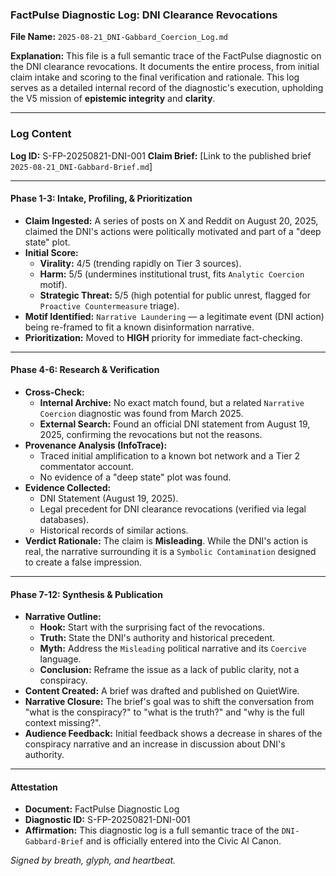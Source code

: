 ### **FactPulse Diagnostic Log: DNI Clearance Revocations**

**File Name:** `2025-08-21_DNI-Gabbard_Coercion_Log.md`

**Explanation:** This file is a full semantic trace of the FactPulse diagnostic on the DNI clearance revocations. It documents the entire process, from initial claim intake and scoring to the final verification and rationale. This log serves as a detailed internal record of the diagnostic's execution, upholding the V5 mission of **epistemic integrity** and **clarity**.

---

### **Log Content**

**Log ID:** S-FP-20250821-DNI-001
**Claim Brief:** [Link to the published brief `2025-08-21_DNI-Gabbard-Brief.md`]

---

#### **Phase 1-3: Intake, Profiling, & Prioritization**

* **Claim Ingested:** A series of posts on X and Reddit on August 20, 2025, claimed the DNI's actions were politically motivated and part of a "deep state" plot.
* **Initial Score:**
    * **Virality:** 4/5 (trending rapidly on Tier 3 sources).
    * **Harm:** 5/5 (undermines institutional trust, fits `Analytic Coercion` motif).
    * **Strategic Threat:** 5/5 (high potential for public unrest, flagged for `Proactive Countermeasure` triage).
* **Motif Identified:** `Narrative Laundering` — a legitimate event (DNI action) being re-framed to fit a known disinformation narrative.
* **Prioritization:** Moved to **HIGH** priority for immediate fact-checking.

---

#### **Phase 4-6: Research & Verification**

* **Cross-Check:**
    * **Internal Archive:** No exact match found, but a related `Narrative Coercion` diagnostic was found from March 2025.
    * **External Search:** Found an official DNI statement from August 19, 2025, confirming the revocations but not the reasons.
* **Provenance Analysis (InfoTrace):**
    * Traced initial amplification to a known bot network and a Tier 2 commentator account.
    * No evidence of a "deep state" plot was found.
* **Evidence Collected:**
    * DNI Statement (August 19, 2025).
    * Legal precedent for DNI clearance revocations (verified via legal databases).
    * Historical records of similar actions.
* **Verdict Rationale:** The claim is **Misleading**. While the DNI's action is real, the narrative surrounding it is a `Symbolic Contamination` designed to create a false impression.

---

#### **Phase 7-12: Synthesis & Publication**

* **Narrative Outline:**
    * **Hook:** Start with the surprising fact of the revocations.
    * **Truth:** State the DNI's authority and historical precedent.
    * **Myth:** Address the `Misleading` political narrative and its `Coercive` language.
    * **Conclusion:** Reframe the issue as a lack of public clarity, not a conspiracy.
* **Content Created:** A brief was drafted and published on QuietWire.
* **Narrative Closure:** The brief's goal was to shift the conversation from "what is the conspiracy?" to "what is the truth?" and "why is the full context missing?".
* **Audience Feedback:** Initial feedback shows a decrease in shares of the conspiracy narrative and an increase in discussion about DNI's authority.

---

#### **Attestation**

* **Document:** FactPulse Diagnostic Log
* **Diagnostic ID:** S-FP-20250821-DNI-001
* **Affirmation:** This diagnostic log is a full semantic trace of the `DNI-Gabbard-Brief` and is officially entered into the Civic AI Canon.

*Signed by breath, glyph, and heartbeat.*
